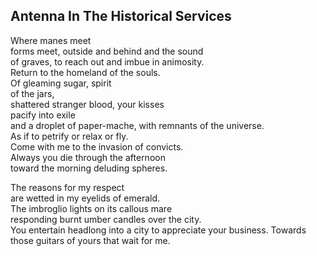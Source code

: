 Antenna In The Historical Services
----------------------------------
Where manes meet  
forms meet, outside and behind and the sound  
of graves, to reach out and imbue in animosity.  
Return to the homeland of the souls.  
Of gleaming sugar, spirit  
of the jars,  
shattered stranger blood, your kisses  
pacify into exile  
and a droplet of paper-mache, with remnants of the universe.  
As if to petrify or relax or fly.  
Come with me to the invasion of convicts.  
Always you die through the afternoon  
toward the morning deluding spheres.  
  
The reasons for my respect  
are wetted in my eyelids of emerald.  
The imbroglio lights on its callous mare  
responding burnt umber candles over the city.  
You entertain headlong into a city to appreciate your business. Towards those guitars of yours that wait for me.  
